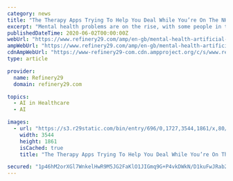 ```yaml
---
category: news
title: "The Therapy Apps Trying To Help You Deal While You’re On The NHS Waiting List"
excerpt: "Mental health problems are on the rise, with some people in the UK having to wait for up to two years to receive therapeutic treatment. With many being forced to take matters into their own hands ..."
publishedDateTime: 2020-06-02T00:00:00Z
webUrl: "https://www.refinery29.com/amp/en-gb/mental-health-artificial-intelligence"
ampWebUrl: "https://www.refinery29.com/amp/en-gb/mental-health-artificial-intelligence"
cdnAmpWebUrl: "https://www-refinery29-com.cdn.ampproject.org/c/s/www.refinery29.com/amp/en-gb/mental-health-artificial-intelligence"
type: article

provider:
  name: Refinery29
  domain: refinery29.com

topics:
  - AI in Healthcare
  - AI

images:
  - url: "https://s3.r29static.com/bin/entry/696/0,1727,3544,1861/x,80/1868918/image.jpg"
    width: 3544
    height: 1861
    isCached: true
    title: "The Therapy Apps Trying To Help You Deal While You’re On The NHS Waiting List"

secured: "1p46hM2orXGl7WnkelHwR9M5JG2FaKlO1JIGmq9G+P4vkDWkN/D1kuFwJRab2CMZNpbPpTKKqylsZIiRXvKzhchJLBuX9EHibVF8zz4q9fQRYPjkTS1WyCFwW59y4yXDlFyC7yL5SJS/QGGZP2Yqtv9cXxXfCcSkxKy4NHl406O6aqBsXjNBj9589MKfUPbRR+vsy5jrPfdRBezxH74aFV4A1xYjZX6ta8kByIlcqOaHOPJpVsVaiqcbi/U6onAMdNYiv/w0gG9JcMa7yrmNy5K/ENyrrmlcLoT7aef3C4sTEzkzUUTq9Fbvg+ydlSoc1yI05CK9AZx7ZR0Jd8MFLg==;LYQZxYG7udRDKP4T+CQzvw=="
---
```


